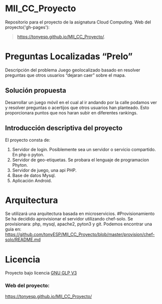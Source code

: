# MII_CC_Proyecto
Repositorio para el proyecto de la asignatura Cloud Computing.
Web del proyecto('gh-pages'): 
> https://tonyesp.github.io/MII_CC_Proyecto/.

# Preguntas Localizadas “Prelo”
Descripción del problema
Juego geolocalizado basado en resolver preguntas que otros usuarios “dejaran caer” sobre el mapa.
## Solución propuesta
Desarrollar un juego móvil en el cual al ir andando por la calle podamos ver y resolver preguntas o acertijos que otros usuarios han planteado. Esto proporcionara puntos que nos haran subir en diferentes rankings.
## Introducción descriptiva del proyecto
El proyecto consta de:
1. Servidor de login. Posiblemente sea un servidor o servicio compartido. En php o pyton.
2. Servidor de geo-etiquetas. Se probara el lenguaje de programacion Phyton.
3. Servidor de juego, una api PHP.
4. Base de datos Mysql.
5. Aplicación Android.
# Arquitectura
Se utilizará una arquitectura basada en microservicios.
#Provisionamiento
Se ha decidido aprovisionar el servidor utilizando chef-solo.
Se provisionara: php, mysql, apache2, pyton3 y git.
Podemos encontrar una guia en:
https://github.com/tonyESP/MII_CC_Proyecto/blob/master/provision/chef-solo/README.md
# Licencia
Proyecto bajo licencia [GNU GLP V3](https://github.com/tonyESP/MII_CC_Proyecto/blob/master/LICENSE)

### Web del proyecto:
https://tonyesp.github.io/MII_CC_Proyecto/